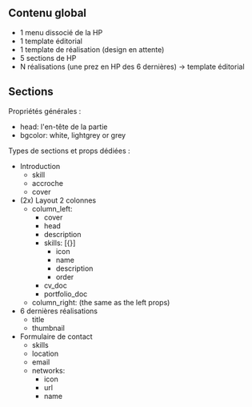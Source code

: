 ## Contenu global

- 1 menu dissocié de la HP
- 1 template éditorial
- 1 template de réalisation (design en attente)
- 5 sections de HP
- N réalisations (une prez en HP des 6 dernières) -> template éditorial


## Sections

Propriétés générales :
- head: l'en-tête de la partie
- bgcolor: white, lightgrey or grey

Types de sections et props dédiées :
* Introduction
    - skill
    - accroche
    - cover
* (2x) Layout 2 colonnes
    - column_left:
        * cover
        * head
        * description
        * skills: [{}]
            * icon
            * name
            * description
            * order
        * cv_doc
        * portfolio_doc
    - column_right: (the same as the left props)
* 6 dernières réalisations
    - title
    - thumbnail
* Formulaire de contact
    - skills
    - location
    - email
    - networks:
        * icon
        * url
        * name